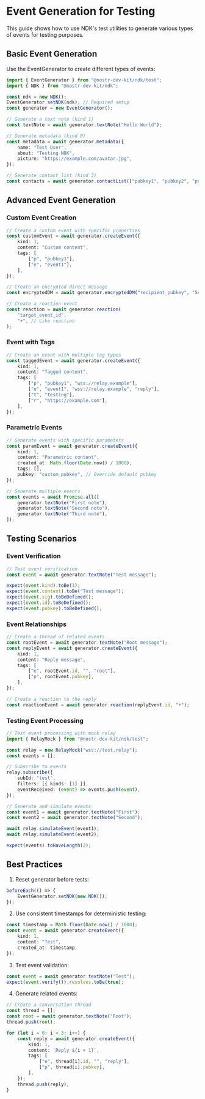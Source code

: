 # Event Generation for Testing

This guide shows how to use NDK's test utilities to generate various types of events for testing purposes.

## Basic Event Generation

Use the EventGenerator to create different types of events:

```typescript
import { EventGenerator } from "@nostr-dev-kit/ndk/test";
import { NDK } from "@nostr-dev-kit/ndk";

const ndk = new NDK();
EventGenerator.setNDK(ndk); // Required setup
const generator = new EventGenerator();

// Generate a text note (kind 1)
const textNote = await generator.textNote("Hello World");

// Generate metadata (kind 0)
const metadata = await generator.metadata({
    name: "Test User",
    about: "Testing NDK",
    picture: "https://example.com/avatar.jpg",
});

// Generate contact list (kind 3)
const contacts = await generator.contactList(["pubkey1", "pubkey2", "pubkey3"]);
```

## Advanced Event Generation

### Custom Event Creation

```typescript
// Create a custom event with specific properties
const customEvent = await generator.createEvent({
    kind: 1,
    content: "Custom content",
    tags: [
        ["p", "pubkey1"],
        ["e", "event1"],
    ],
});

// Create an encrypted direct message
const encryptedDM = await generator.encryptedDM("recipient_pubkey", "Secret message");

// Create a reaction event
const reaction = await generator.reaction(
    "target_event_id",
    "+", // Like reaction
);
```

### Event with Tags

```typescript
// Create an event with multiple tag types
const taggedEvent = await generator.createEvent({
    kind: 1,
    content: "Tagged content",
    tags: [
        ["p", "pubkey1", "wss://relay.example"],
        ["e", "event1", "wss://relay.example", "reply"],
        ["t", "testing"],
        ["r", "https://example.com"],
    ],
});
```

### Parametric Events

```typescript
// Generate events with specific parameters
const paramEvent = await generator.createEvent({
    kind: 1,
    content: "Parametric content",
    created_at: Math.floor(Date.now() / 1000),
    tags: [],
    pubkey: "custom_pubkey", // Override default pubkey
});

// Generate multiple events
const events = await Promise.all([
    generator.textNote("First note"),
    generator.textNote("Second note"),
    generator.textNote("Third note"),
]);
```

## Testing Scenarios

### Event Verification

```typescript
// Test event verification
const event = await generator.textNote("Test message");

expect(event.kind).toBe(1);
expect(event.content).toBe("Test message");
expect(event.sig).toBeDefined();
expect(event.id).toBeDefined();
expect(event.pubkey).toBeDefined();
```

### Event Relationships

```typescript
// Create a thread of related events
const rootEvent = await generator.textNote("Root message");
const replyEvent = await generator.createEvent({
    kind: 1,
    content: "Reply message",
    tags: [
        ["e", rootEvent.id, "", "root"],
        ["p", rootEvent.pubkey],
    ],
});

// Create a reaction to the reply
const reactionEvent = await generator.reaction(replyEvent.id, "+");
```

### Testing Event Processing

```typescript
// Test event processing with mock relay
import { RelayMock } from "@nostr-dev-kit/ndk/test";

const relay = new RelayMock("wss://test.relay");
const events = [];

// Subscribe to events
relay.subscribe({
    subId: "test",
    filters: [{ kinds: [1] }],
    eventReceived: (event) => events.push(event),
});

// Generate and simulate events
const event1 = await generator.textNote("First");
const event2 = await generator.textNote("Second");

await relay.simulateEvent(event1);
await relay.simulateEvent(event2);

expect(events).toHaveLength(2);
```

## Best Practices

1. Reset generator before tests:

```typescript
beforeEach(() => {
    EventGenerator.setNDK(new NDK());
});
```

2. Use consistent timestamps for deterministic testing:

```typescript
const timestamp = Math.floor(Date.now() / 1000);
const event = await generator.createEvent({
    kind: 1,
    content: "Test",
    created_at: timestamp,
});
```

3. Test event validation:

```typescript
const event = await generator.textNote("Test");
expect(event.verify()).resolves.toBe(true);
```

4. Generate related events:

```typescript
// Create a conversation thread
const thread = [];
const root = await generator.textNote("Root");
thread.push(root);

for (let i = 0; i < 3; i++) {
    const reply = await generator.createEvent({
        kind: 1,
        content: `Reply ${i + 1}`,
        tags: [
            ["e", thread[i].id, "", "reply"],
            ["p", thread[i].pubkey],
        ],
    });
    thread.push(reply);
}
```

